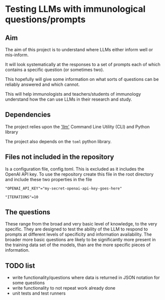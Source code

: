 # Testing LLMs with immunological questions/prompts

## Aim
The aim of this project is to understand where LLMs either inform well or mis-inform.

It will look systematically at the responses to a set of prompts each of which contains a specific question (or sometimes two).

This hopefully will give some information on what sorts of questions can be reliably answered and which cannot. 

This will help immunologists and teachers/students of immunology understand how the can use LLMs in their research and study.

## Dependencies

The project relies upon the ['llm'](https://github.com/simonw/llm) Command Line Utility (CLI) and Python library

The project also depends on the `toml` python library.

## Files not included in the repository

Is a configuration file, config.toml. This is excluded as it includes the OpenAI API key. To use the repository create this file in the root directory and include these two properties in the file

`"OPENAI_API_KEY"="my-secret-openai-api-key-goes-here"`

`"ITERATIONS"=10`

## The questions

These range from the broad and very basic level of knowledge, to the very specific. They are designed to test the ability of the LLM to respond to prompts at different levels of specificity and information availability. The broader more basic questions are likely to be significantly more present in the training data set of the models, than are the more specific pieces of information.

## TODO list

- write functionality/questions where data is returned in JSON notation for some questions
- write functionality to not repeat work already done
- unit tests and test runners





